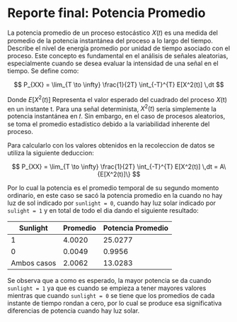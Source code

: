 # Reporte final: Potencia Promedio
La potencia promedio de un proceso estocástico 𝑋(𝑡) es una medida del promedio de la potencia instantánea del proceso a lo largo del tiempo. Describe el nivel de energía promedio por unidad de tiempo asociado con el proceso. Este concepto es fundamental en el análisis de señales aleatorias, especialmente cuando se desea evaluar la intensidad de una señal en el tiempo.
 Se define como:

$$ P_{XX} = \lim_{T \to \infty} \frac{1}{2T} \int_{-T}^{T} E[X^2(t)] \,dt $$

Donde  $E[X^2(t)]$  Representa el valor esperado del cuadrado del proceso 𝑋(t) en un instante t. Para una señal determinista, $X^2(t)$ sería simplemente la potencia instantánea en 𝑡. Sin embargo, en el caso de procesos aleatorios, se toma el promedio estadístico debido a la variabilidad inherente del proceso. 

Para calcularlo con los valores obtenidos en la recoleccion de datos se utiliza la siguiente deduccion:

$$ P_{XX} = \lim_{T \to \infty} \frac{1}{2T} \int_{-T}^{T} E[X^2(t)] \,dt = A\{E[X^2(t)]\} $$

Por lo cual la potencia es el promedio temporal de su segundo momento ordinario, en este caso se sacó la potencia promedio en la cuando no hay luz de sol indicado por `sunlight = 0`, cuando hay luz solar indicado por `sulight = 1` y en total de todo el dia dando el siguiente resultado:


|  Sunlight | Promedio  | Potencia Promedio |
|---|---|---|
| 1 | 4.0020 | 25.0277  |
| 0 | 0.0049 | 0.9956   |
| Ambos casos  | 2.0062       |  13.0283        |




Se observa que a como es esperado, la mayor potencia se da cuando `sunlight = 1` ya que es cuando se empieza a tener mayores valores mientras que cuando `sunlight = 0` se tiene que los promedios de cada instante de tiempo rondan a cero, por lo cual se produce esa significativa diferencias de potencia cuando hay luz solar.